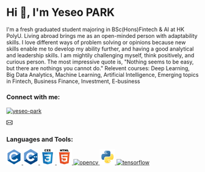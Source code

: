 <!-- - 👋 Hello! I’m Yeseo PARK.
- HKPolyU - BSc(Hons) Artificial Intelligence and Finantial Technology(Department of Computing)
- - 🌱 I’m currently learning Big data analytics, Deeep Learning, and Machine Learning
- - 👀 I’m interested in area of AI, Machine Learning, Deep Learning, data analytics, AR/VR, IoT, and Finance Technology
- 
- 📫 How to reach me:
- e-mail:yeser1299@gmail.com
- Personal Home Page: https://yspark1299.github.io/yeseohomepage/
- Linked in:https://www.linkedin.com/in/yeseo-park-36b971226/
-  -->
<!---
yspark1299/yspark1299 is a ✨ special ✨ repository because its `README.md` (this file) appears on your GitHub profile.
You can click the Preview link to take a look at your changes.
--->



<h1>Hi 👋, I'm Yeseo PARK</h1>
I'm a fresh graduated student majoring in BSc(Hons)Fintech & AI at HK PolyU. Living abroad brings me as an open-minded person with adaptability skills. I love different ways of problem solving or opinions because new skills enable me to develop my ability further, and having a good analytical and leadership skills. I am mightily challenging myself, think positively, and curious person. The most impressive quote is, "Nothing seems to be easy, but there are nothings you cannot do."
Relevent courses: Deep Learning, Big Data Analytics, Machine Learning, Artificial Intelligence, Emerging topics in Fintech, Business Finance, Investment, E-business

<h3 align="left">Connect with me:</h3>
<p align="left">
<a href="https://linkedin.com/in/yeseo-park" target="blank"><img align="center" src="https://raw.githubusercontent.com/rahuldkjain/github-profile-readme-generator/master/src/images/icons/Social/linked-in-alt.svg" alt="yeseo-park" height="30" width="40" /></a>
 
<a href="mailto:abc@gmail.com"><svg xmlns="http://www.w3.org/2000/svg" width="16" height="16" fill="currentColor" class="bi bi-envelope" viewBox="0 0 16 16"><path d="M0 4a2 2 0 0 1 2-2h12a2 2 0 0 1 2 2v8a2 2 0 0 1-2 2H2a2 2 0 0 1-2-2V4Zm2-1a1 1 0 0 0-1 1v.217l7 4.2 7-4.2V4a1 1 0 0 0-1-1H2Zm13 2.383-4.708 2.825L15 11.105V5.383Zm-.034 6.876-5.64-3.471L8 9.583l-1.326-.795-5.64 3.47A1 1 0 0 0 2 13h12a1 1 0 0 0 .966-.741ZM1 11.105l4.708-2.897L1 5.383v5.722Z"/></svg>
</a>

</p>

<h3 align="left">Languages and Tools:</h3>
<p align="left"> <a href="https://www.cprogramming.com/" target="_blank" rel="noreferrer"> <img src="https://raw.githubusercontent.com/devicons/devicon/master/icons/c/c-original.svg" alt="c" width="40" height="40"/> </a> <a href="https://www.w3schools.com/cpp/" target="_blank" rel="noreferrer"> <img src="https://raw.githubusercontent.com/devicons/devicon/master/icons/cplusplus/cplusplus-original.svg" alt="cplusplus" width="40" height="40"/> </a> <a href="https://www.w3schools.com/css/" target="_blank" rel="noreferrer"> <img src="https://raw.githubusercontent.com/devicons/devicon/master/icons/css3/css3-original-wordmark.svg" alt="css3" width="40" height="40"/> </a> <a href="https://www.w3.org/html/" target="_blank" rel="noreferrer"> <img src="https://raw.githubusercontent.com/devicons/devicon/master/icons/html5/html5-original-wordmark.svg" alt="html5" width="40" height="40"/> </a> <a href="https://opencv.org/" target="_blank" rel="noreferrer"> <img src="https://www.vectorlogo.zone/logos/opencv/opencv-icon.svg" alt="opencv" width="40" height="40"/> </a> <a href="https://www.python.org" target="_blank" rel="noreferrer"> <img src="https://raw.githubusercontent.com/devicons/devicon/master/icons/python/python-original.svg" alt="python" width="40" height="40"/> </a> <a href="https://www.tensorflow.org" target="_blank" rel="noreferrer"> <img src="https://www.vectorlogo.zone/logos/tensorflow/tensorflow-icon.svg" alt="tensorflow" width="40" height="40"/> </a> </p>
